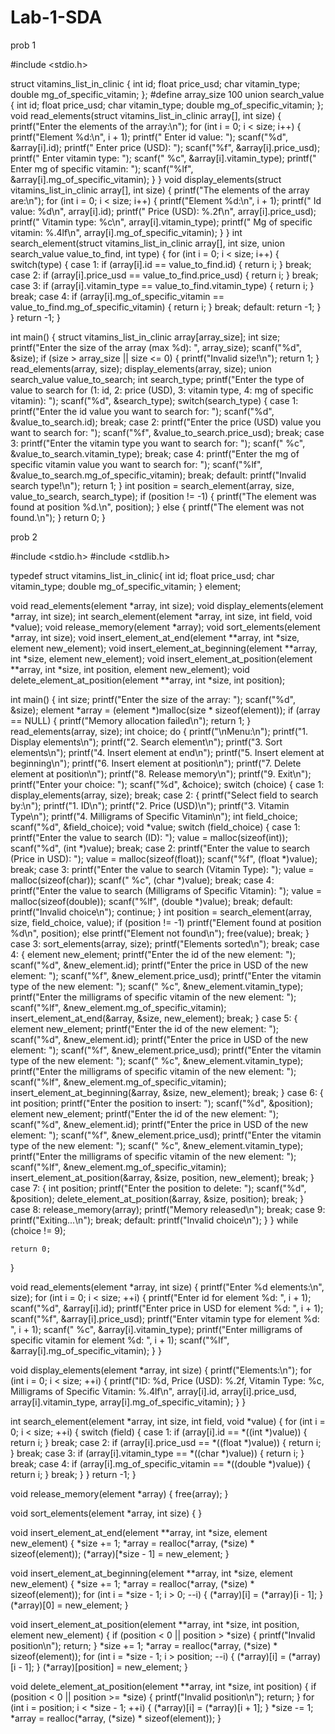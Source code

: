 # Lab-1-SDA

prob 1

#include <stdio.h>

struct vitamins_list_in_clinic {
    int id;
    float price_usd;
    char vitamin_type;
    double mg_of_specific_vitamin;
};
#define array_size 100
union search_value {
    int id;
    float price_usd;
    char vitamin_type;
    double mg_of_specific_vitamin;
};
void read_elements(struct vitamins_list_in_clinic array[], int size) {
    printf("Enter the elements of the array:\n");
    for (int i = 0; i < size; i++) {
        printf("Element %d:\n", i + 1);
        printf("  Enter id value: ");
        scanf("%d", &array[i].id);
        printf("  Enter price (USD): ");
        scanf("%f", &array[i].price_usd);
        printf("  Enter vitamin type: ");
        scanf(" %c", &array[i].vitamin_type);
        printf("  Enter mg of specific vitamin: ");
        scanf("%lf", &array[i].mg_of_specific_vitamin);
    }
}
void display_elements(struct vitamins_list_in_clinic array[], int size) {
    printf("The elements of the array are:\n");
    for (int i = 0; i < size; i++) {
        printf("Element %d:\n", i + 1);
        printf("  Id value: %d\n", array[i].id);
        printf("  Price (USD): %.2f\n", array[i].price_usd);
        printf("  Vitamin type: %c\n", array[i].vitamin_type);
        printf("  Mg of specific vitamin: %.4lf\n", array[i].mg_of_specific_vitamin);
    }
}
int search_element(struct vitamins_list_in_clinic array[], int size, union search_value value_to_find, int type) {
    for (int i = 0; i < size; i++) {
        switch(type) {
            case 1:
                if (array[i].id == value_to_find.id) {
                    return i;
                }
                break;
            case 2:
                if (array[i].price_usd == value_to_find.price_usd) {
                    return i;
                }
                break;
            case 3:
                if (array[i].vitamin_type == value_to_find.vitamin_type) {
                    return i;
                }
                break;
            case 4:
                if (array[i].mg_of_specific_vitamin == value_to_find.mg_of_specific_vitamin) {
                    return i;
                }
                break;
            default:
                return -1;
        }
    }
    return -1;
}

int main() {
    struct vitamins_list_in_clinic array[array_size];
    int size;
    printf("Enter the size of the array (max %d): ", array_size);
    scanf("%d", &size);
    if (size > array_size || size <= 0) {
        printf("Invalid size!\n");
        return 1;
    }
    read_elements(array, size);
    display_elements(array, size);
    union search_value value_to_search;
    int search_type;
    printf("Enter the type of value to search for (1: id, 2: price (USD), 3: vitamin type, 4: mg of specific vitamin): ");
    scanf("%d", &search_type);
    switch(search_type) {
        case 1:
            printf("Enter the id value you want to search for: ");
            scanf("%d", &value_to_search.id);
            break;
        case 2:
            printf("Enter the price (USD) value you want to search for: ");
            scanf("%f", &value_to_search.price_usd);
            break;
        case 3:
            printf("Enter the vitamin type you want to search for: ");
            scanf(" %c", &value_to_search.vitamin_type);
            break;
        case 4:
            printf("Enter the mg of specific vitamin value you want to search for: ");
            scanf("%lf", &value_to_search.mg_of_specific_vitamin);
            break;
        default:
            printf("Invalid search type!\n");
            return 1;
    }
    int position = search_element(array, size, value_to_search, search_type);
    if (position != -1) {
        printf("The element was found at position %d.\n", position);
    } else {
        printf("The element was not found.\n");
    }
    return 0;
}

prob 2

#include <stdio.h>
#include <stdlib.h>

typedef struct vitamins_list_in_clinic{
    int id;
    float price_usd;
    char vitamin_type;
    double mg_of_specific_vitamin;
} element;

void read_elements(element *array, int size);
void display_elements(element *array, int size);
int search_element(element *array, int size, int field, void *value);
void release_memory(element *array);
void sort_elements(element *array, int size);
void insert_element_at_end(element **array, int *size, element new_element);
void insert_element_at_beginning(element **array, int *size, element new_element);
void insert_element_at_position(element **array, int *size, int position, element new_element);
void delete_element_at_position(element **array, int *size, int position);

int main() {
    int size;
    printf("Enter the size of the array: ");
    scanf("%d", &size);
    element *array = (element *)malloc(size * sizeof(element));
    if (array == NULL) {
        printf("Memory allocation failed\n");
        return 1;
    }
    read_elements(array, size);
    int choice;
    do {
        printf("\nMenu:\n");
        printf("1. Display elements\n");
        printf("2. Search element\n");
        printf("3. Sort elements\n");
        printf("4. Insert element at end\n");
        printf("5. Insert element at beginning\n");
        printf("6. Insert element at position\n");
        printf("7. Delete element at position\n");
        printf("8. Release memory\n");
        printf("9. Exit\n");
        printf("Enter your choice: ");
        scanf("%d", &choice);
        switch (choice) {
            case 1:
                display_elements(array, size);
                break;
            case 2: {
                printf("Select field to search by:\n");
                printf("1. ID\n");
                printf("2. Price (USD)\n");
                printf("3. Vitamin Type\n");
                printf("4. Milligrams of Specific Vitamin\n");
                int field_choice;
                scanf("%d", &field_choice);
                void *value;
                switch (field_choice) {
                    case 1:
                        printf("Enter the value to search (ID): ");
                        value = malloc(sizeof(int));
                        scanf("%d", (int *)value);
                        break;
                    case 2:
                        printf("Enter the value to search (Price in USD): ");
                        value = malloc(sizeof(float));
                        scanf("%f", (float *)value);
                        break;
                    case 3:
                        printf("Enter the value to search (Vitamin Type): ");
                        value = malloc(sizeof(char));
                        scanf(" %c", (char *)value);
                        break;
                    case 4:
                        printf("Enter the value to search (Milligrams of Specific Vitamin): ");
                        value = malloc(sizeof(double));
                        scanf("%lf", (double *)value);
                        break;
                    default:
                        printf("Invalid choice\n");
                        continue;
                }
                int position = search_element(array, size, field_choice, value);
                if (position != -1)
                    printf("Element found at position %d\n", position);
                else
                    printf("Element not found\n");
                free(value);
                break;
            }
            case 3:
                sort_elements(array, size);
                printf("Elements sorted\n");
                break;
            case 4: {
                element new_element;
                printf("Enter the id of the new element: ");
                scanf("%d", &new_element.id);
                printf("Enter the price in USD of the new element: ");
                scanf("%f", &new_element.price_usd);
                printf("Enter the vitamin type of the new element: ");
                scanf(" %c", &new_element.vitamin_type);
                printf("Enter the milligrams of specific vitamin of the new element: ");
                scanf("%lf", &new_element.mg_of_specific_vitamin);
                insert_element_at_end(&array, &size, new_element);
                break;
            }
            case 5: {
                element new_element;
                printf("Enter the id of the new element: ");
                scanf("%d", &new_element.id);
                printf("Enter the price in USD of the new element: ");
                scanf("%f", &new_element.price_usd);
                printf("Enter the vitamin type of the new element: ");
                scanf(" %c", &new_element.vitamin_type);
                printf("Enter the milligrams of specific vitamin of the new element: ");
                scanf("%lf", &new_element.mg_of_specific_vitamin);
                insert_element_at_beginning(&array, &size, new_element);
                break;
            }
            case 6: {
                int position;
                printf("Enter the position to insert: ");
                scanf("%d", &position);
                element new_element;
                printf("Enter the id of the new element: ");
                scanf("%d", &new_element.id);
                printf("Enter the price in USD of the new element: ");
                scanf("%f", &new_element.price_usd);
                printf("Enter the vitamin type of the new element: ");
                scanf(" %c", &new_element.vitamin_type);
                printf("Enter the milligrams of specific vitamin of the new element: ");
                scanf("%lf", &new_element.mg_of_specific_vitamin);
                insert_element_at_position(&array, &size, position, new_element);
                break;
            }
            case 7: {
                int position;
                printf("Enter the position to delete: ");
                scanf("%d", &position);
                delete_element_at_position(&array, &size, position);
                break;
            }
            case 8:
                release_memory(array);
                printf("Memory released\n");
                break;
            case 9:
                printf("Exiting...\n");
                break;
            default:
                printf("Invalid choice\n");
        }
    } while (choice != 9);

    return 0;
}

void read_elements(element *array, int size) {
    printf("Enter %d elements:\n", size);
    for (int i = 0; i < size; ++i) {
        printf("Enter id for element %d: ", i + 1);
        scanf("%d", &array[i].id);
        printf("Enter price in USD for element %d: ", i + 1);
        scanf("%f", &array[i].price_usd);
        printf("Enter vitamin type for element %d: ", i + 1);
        scanf(" %c", &array[i].vitamin_type);
        printf("Enter milligrams of specific vitamin for element %d: ", i + 1);
        scanf("%lf", &array[i].mg_of_specific_vitamin);
    }
}

void display_elements(element *array, int size) {
    printf("Elements:\n");
    for (int i = 0; i < size; ++i) {
        printf("ID: %d, Price (USD): %.2f, Vitamin Type: %c, Milligrams of Specific Vitamin: %.4lf\n",
               array[i].id, array[i].price_usd, array[i].vitamin_type, array[i].mg_of_specific_vitamin);
    }
}

int search_element(element *array, int size, int field, void *value) {
    for (int i = 0; i < size; ++i) {
        switch (field) {
            case 1:
                if (array[i].id == *((int *)value)) {
                    return i;
                }
                break;
            case 2:
                if (array[i].price_usd == *((float *)value)) {
                    return i;
                }
                break;
            case 3:
                if (array[i].vitamin_type == *((char *)value)) {
                    return i;
                }
                break;
            case 4:
                if (array[i].mg_of_specific_vitamin == *((double *)value)) {
                    return i;
                }
                break;
        }
    }
    return -1;
}

void release_memory(element *array) {
    free(array);
}

void sort_elements(element *array, int size) {
}

void insert_element_at_end(element **array, int *size, element new_element) {
    *size += 1;
    *array = realloc(*array, (*size) * sizeof(element));
    (*array)[*size - 1] = new_element;
}

void insert_element_at_beginning(element **array, int *size, element new_element) {
    *size += 1;
    *array = realloc(*array, (*size) * sizeof(element));
    for (int i = *size - 1; i > 0; --i) {
        (*array)[i] = (*array)[i - 1];
    }
    (*array)[0] = new_element;
}

void insert_element_at_position(element **array, int *size, int position, element new_element) {
    if (position < 0 || position > *size) {
        printf("Invalid position\n");
        return;
    }
    *size += 1;
    *array = realloc(*array, (*size) * sizeof(element));
    for (int i = *size - 1; i > position; --i) {
        (*array)[i] = (*array)[i - 1];
    }
    (*array)[position] = new_element;
}

void delete_element_at_position(element **array, int *size, int position) {
    if (position < 0 || position >= *size) {
        printf("Invalid position\n");
        return;
    }
    for (int i = position; i < *size - 1; ++i) {
        (*array)[i] = (*array)[i + 1];
    }
    *size -= 1;
    *array = realloc(*array, (*size) * sizeof(element));
}
